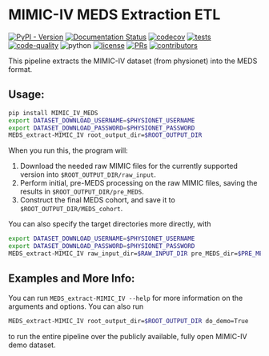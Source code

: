 # MIMIC-IV MEDS Extraction ETL

[![PyPI - Version](https://img.shields.io/pypi/v/MIMIC-IV-MEDS)](https://pypi.org/project/MIMIC-IV-MEDS/)
[![Documentation Status](https://readthedocs.org/projects/meds-transforms/badge/?version=latest)](https://meds-transforms.readthedocs.io/en/latest/?badge=latest)
[![codecov](https://codecov.io/gh/mmcdermott/MIMIC_IV_MEDS/graph/badge.svg?token=E7H6HKZV3O)](https://codecov.io/gh/mmcdermott/MIMIC_IV_MEDS)
[![tests](https://github.com/mmcdermott/MIMIC_IV_MEDS/actions/workflows/tests.yaml/badge.svg)](https://github.com/mmcdermott/MIMIC_IV_MEDS/actions/workflows/tests.yml)
[![code-quality](https://github.com/mmcdermott/MIMIC_IV_MEDS/actions/workflows/code-quality-main.yaml/badge.svg)](https://github.com/mmcdermott/MIMIC_IV_MEDS/actions/workflows/code-quality-main.yaml)
![python](https://img.shields.io/badge/-Python_3.12-blue?logo=python&logoColor=white)
[![license](https://img.shields.io/badge/License-MIT-green.svg?labelColor=gray)](https://github.com/mmcdermott/MIMIC_IV_MEDS#license)
[![PRs](https://img.shields.io/badge/PRs-welcome-brightgreen.svg)](https://github.com/mmcdermott/MIMIC_IV_MEDS/pulls)
[![contributors](https://img.shields.io/github/contributors/mmcdermott/MIMIC_IV_MEDS.svg)](https://github.com/mmcdermott/MIMIC_IV_MEDS/graphs/contributors)

This pipeline extracts the MIMIC-IV dataset (from physionet) into the MEDS format.

## Usage:

```bash
pip install MIMIC_IV_MEDS
export DATASET_DOWNLOAD_USERNAME=$PHYSIONET_USERNAME
export DATASET_DOWNLOAD_PASSWORD=$PHYSIONET_PASSWORD
MEDS_extract-MIMIC_IV root_output_dir=$ROOT_OUTPUT_DIR
```

When you run this, the program will:

1. Download the needed raw MIMIC files for the currently supported version into
    `$ROOT_OUTPUT_DIR/raw_input`.
2. Perform initial, pre-MEDS processing on the raw MIMIC files, saving the results in
    `$ROOT_OUTPUT_DIR/pre_MEDS`.
3. Construct the final MEDS cohort, and save it to `$ROOT_OUTPUT_DIR/MEDS_cohort`.

You can also specify the target directories more directly, with

```bash
export DATASET_DOWNLOAD_USERNAME=$PHYSIONET_USERNAME
export DATASET_DOWNLOAD_PASSWORD=$PHYSIONET_PASSWORD
MEDS_extract-MIMIC_IV raw_input_dir=$RAW_INPUT_DIR pre_MEDS_dir=$PRE_MEDS_DIR MEDS_cohort_dir=$MEDS_COHORT_DIR
```

## Examples and More Info:

You can run `MEDS_extract-MIMIC_IV --help` for more information on the arguments and options. You can also run

```bash
MEDS_extract-MIMIC_IV root_output_dir=$ROOT_OUTPUT_DIR do_demo=True
```

to run the entire pipeline over the publicly available, fully open MIMIC-IV demo dataset.
